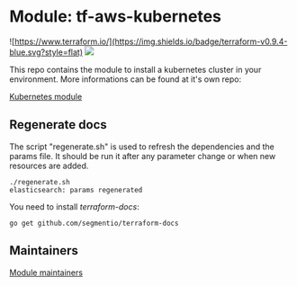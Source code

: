 # Module: tf-aws-kubernetes

![https://www.terraform.io/](https://img.shields.io/badge/terraform-v0.9.4-blue.svg?style=flat)
![](https://img.shields.io/badge/preferred-branch-blue.svg?style=flat)

This repo contains the module to install a kubernetes cluster in your
environment. More informations can be found at it's own repo:

[Kubernetes module](modules/kubernetes/README.md)

## Regenerate docs

The script "regenerate.sh" is used to refresh the dependencies and the params file. It should be run it after any parameter change or when new resources are added.

    ./regenerate.sh
    elasticsearch: params regenerated

You need to install _terraform-docs_:

    go get github.com/segmentio/terraform-docs

## Maintainers

[Module maintainers](MAINTAINERS.md)
